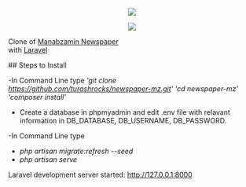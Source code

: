 <p align="center"><img src="https://www.mzamin.com/asset/images/logos.png"></p>
<p align="center"><img src="https://laravel.com/assets/img/components/logo-laravel.svg"></p>

<p>
Clone of  <a href="https://www.mzamin.com/">Manabzamin Newspaper</a><br/>
with <a href="https://laravel.com/">Laravel</a>
</p>
## Steps to Install

-In Command Line type
*'git clone https://github.com/turashrocks/newspaper-mz.git'*
*'cd newspaper-mz'*
*'composer install'*

- Create a database in phpmyadmin and edit .env file with relavant information in DB_DATABASE, DB_USERNAME, DB_PASSWORD.

-In Command Line type

- *php artisan migrate:refresh --seed*
- *php artisan serve*

Laravel development server started: <http://127.0.0.1:8000>

